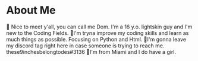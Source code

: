 # About Me

🍫 Nice to meet y'all, you can call me Dom. I'm a 16 y.o. lightskin guy and I'm new to the Coding Fields.
🍇I'm tryna improve my coding skills and learn as much things as possible. Focusing on Python and Html.
💫I'm gonna leave my discord tag right here in case someone is trying to reach me. these9inchesbelongtodes#3136
💙I'm from Miami and I do have a girl.
